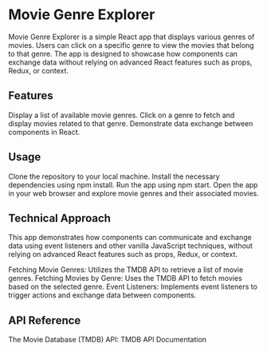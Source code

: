 # Movie Genre Explorer

Movie Genre Explorer is a simple React app that displays various genres of movies. Users can click on a specific genre to view the movies that belong to that genre. The app is designed to showcase how components can exchange data without relying on advanced React features such as props, Redux, or context.

## Features

Display a list of available movie genres.
Click on a genre to fetch and display movies related to that genre.
Demonstrate data exchange between components in React.

## Usage

Clone the repository to your local machine.
Install the necessary dependencies using npm install.
Run the app using npm start.
Open the app in your web browser and explore movie genres and their associated movies.

## Technical Approach

This app demonstrates how components can communicate and exchange data using event listeners and other vanilla JavaScript techniques, without relying on advanced React features such as props, Redux, or context.

Fetching Movie Genres: Utilizes the TMDB API to retrieve a list of movie genres.
Fetching Movies by Genre: Uses the TMDB API to fetch movies based on the selected genre.
Event Listeners: Implements event listeners to trigger actions and exchange data between components.

## API Reference

The Movie Database (TMDB) API: TMDB API Documentation
